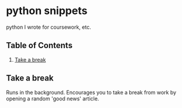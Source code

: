 # python snippets

python I wrote for coursework, etc.

## Table of Contents

1. [Take a break](#take-a-break)

## Take a break

Runs in the background. Encourages you to take a break from work by opening a random 'good news' article.
